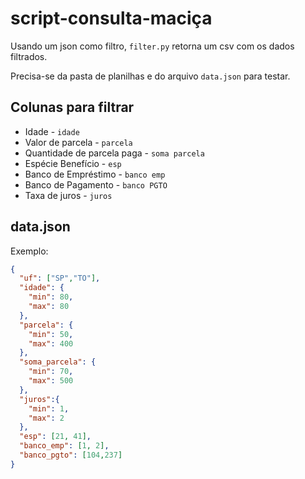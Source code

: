 # script-consulta-maciça

Usando um json como filtro, `filter.py` retorna um csv com os dados filtrados.

Precisa-se da pasta de planilhas e do arquivo `data.json` para testar.

## Colunas para filtrar

- Idade - `idade`
- Valor de parcela - `parcela`
- Quantidade de parcela paga - `soma parcela`
- Espécie Benefício - `esp`
- Banco de Empréstimo - `banco emp`
- Banco de Pagamento - `banco PGTO`
- Taxa de juros - `juros`

## data.json

Exemplo:

```json
{
  "uf": ["SP","TO"],
  "idade": {
    "min": 80,
    "max": 80
  },
  "parcela": {
    "min": 50,
    "max": 400
  },
  "soma_parcela": {
    "min": 70,
    "max": 500
  },
  "juros":{
    "min": 1,
    "max": 2
  },
  "esp": [21, 41],
  "banco_emp": [1, 2],
  "banco_pgto": [104,237]
}
```
